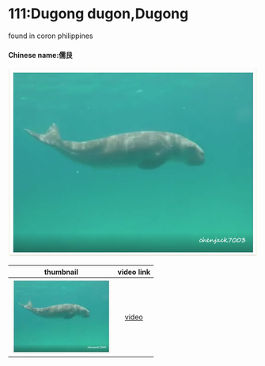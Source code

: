 # 111:Dugong dugon,Dugong

found in coron philippines

#### Chinese name:儒艮

![](../../.gitbook/assets/dugong-dugon.jpg)

| thumbnail | video link |
| :---: | :---: |
| ![](../../.gitbook/assets/small-dugong-dugon.jpg)  | [video](https://drive.google.com/open?id=1T2TkcZpdt6Du6ETFS2Pwnd29mbIHivZF) |

